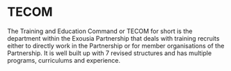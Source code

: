 # TECOM
The Training and Education Command or TECOM for short is the department within the Exousia Partnership that deals with training recruits either to directly work in the Partnership or for member organisations of the Partnership. It is well built up with 7 revised structures and has multiple programs, curriculums and experience.
